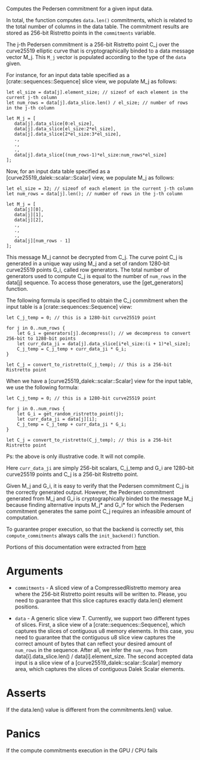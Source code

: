 Computes the Pedersen commitment for a given input data.

In total, the function computes `data.len()` commitments,
which is related to the total number of columns in the data table. The commitment
results are stored as 256-bit Ristretto points in the `commitments` variable.

The j-th Pedersen commitment is a 256-bit Ristretto point C_j over the
curve25519 elliptic curve that is cryptographically binded to a data message vector M_j. This `M_j` vector is populated according to the type of the `data` given.

For instance, for an input data table specified as a [crate::sequences::Sequence] slice view, we populate M_j as follows:

```text
let el_size = data[j].element_size; // sizeof of each element in the current j-th column
let num_rows = data[j].data_slice.len() / el_size; // number of rows in the j-th column

let M_j = [
   data[j].data_slice[0:el_size],
   data[j].data_slice[el_size:2*el_size],
   data[j].data_slice[2*el_size:3*el_size],
   .,
   .,
   .,
   data[j].data_slice[(num_rows-1)*el_size:num_rows*el_size]
];
```

Now, for an input data table specified as a [curve25519_dalek::scalar::Scalar] view, we populate M_j as follows:

```text
let el_size = 32; // sizeof of each element in the current j-th column
let num_rows = data[j].len(); // number of rows in the j-th column

let M_j = [
   data[j][0],
   data[j][1],
   data[j][2],
   .,
   .,
   .,
   data[j][num_rows - 1]
];
```

This message M_j cannot be decrypted from C_j. The curve point C_j is generated in a unique way using M_j and a
set of random 1280-bit curve25519 points G_i, called row generators. The total number of generators used to compute C_j is equal to the number of `num_rows` in the data\[j] sequence. To access those generators, use the [get_generators] function.


The following formula
is specified to obtain the C_j commitment when the input table is a 
[crate::sequences::Sequence] view:

```text
let C_j_temp = 0; // this is a 1280-bit curve25519 point

for j in 0..num_rows {
    let G_i = generators[j].decompress(); // we decompress to convert 256-bit to 1280-bit points
    let curr_data_ji = data[j].data_slice[i*el_size:(i + 1)*el_size];
    C_j_temp = C_j_temp + curr_data_ji * G_i;
}

let C_j = convert_to_ristretto(C_j_temp); // this is a 256-bit Ristretto point
```

When we have a [curve25519_dalek::scalar::Scalar] view for the input table, we use the following formula:

```text
let C_j_temp = 0; // this is a 1280-bit curve25519 point

for j in 0..num_rows {
    let G_i = get_random_ristretto_point(j);
    let curr_data_ji = data[j][i];
    C_j_temp = C_j_temp + curr_data_ji * G_i;
}

let C_j = convert_to_ristretto(C_j_temp); // this is a 256-bit Ristretto point
```

Ps: the above is only illustrative code. It will not compile.

Here `curr_data_ji` are simply 256-bit scalars, C_j_temp and G_i are
1280-bit curve25519 points and C_j is a 256-bit Ristretto point.

Given M_j and G_i, it is easy to verify that the Pedersen
commitment C_j is the correctly generated output. However,
the Pedersen commitment generated from M_j and G_i is cryptographically
binded to the message M_j because finding alternative inputs M_j* and 
G_i* for which the Pedersen commitment generates the same point C_j
requires an infeasible amount of computation.

To guarantee proper execution, so that the backend is correctly set,
this `compute_commitments` always calls the `init_backend()` function.

Portions of this documentation were extracted from
[here](findora.org/faq/crypto/pedersen-commitment-with-elliptic-curves/)

# Arguments

* `commitments` - A sliced view of a CompressedRistretto memory area where the 
               256-bit Ristretto point results will be written to. Please,
               you need to guarantee that this slice captures exactly
               data.len() element positions.

* `data` - A generic slice view T. Currently, we support
        two different types of slices. First, a slice view of a [crate::sequences::Sequence], 
        which captures the slices of contiguous u8 memory elements.
        In this case, you need to guarantee that the contiguous u8 slice view
        captures the correct amount of bytes that can reflect
        your desired amount of `num_rows` in the sequence. After all,
        we infer the `num_rows` from data\[i].data_slice.len() / data\[i].element_size.
        The second accepted data input is a slice view of a [curve25519_dalek::scalar::Scalar] memory area,
        which captures the slices of contiguous Dalek Scalar elements.

# Asserts

If the data.len() value is different from the commitments.len() value.

# Panics

If the compute commitments execution in the GPU / CPU fails
